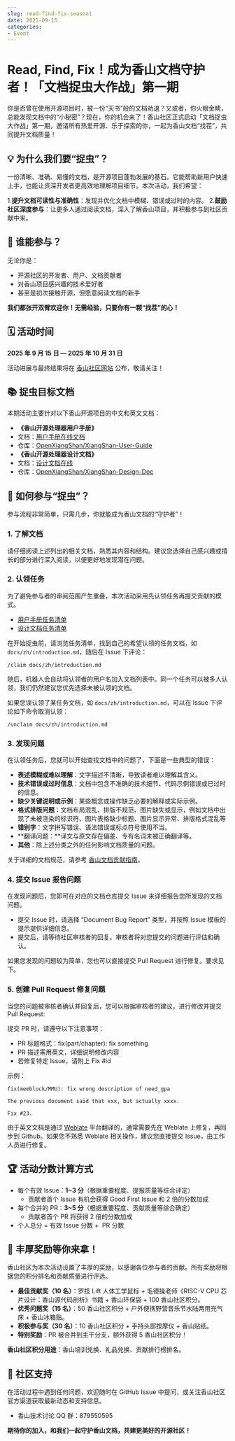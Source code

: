 ```yaml
---
slug: read-find-fix-season1
date: 2025-09-15
categories:
- Event
---
```


# Read, Find, Fix！成为香山文档守护者！「文档捉虫大作战」第一期

你是否曾在使用开源项目时，被一份“天书”般的文档劝退？又或者，你火眼金睛，总能发现文档中的“小秘密”？现在，你的机会来了！香山社区正式启动「文档捉虫大作战」第一期，邀请所有热爱开源、乐于探索的你，一起为香山文档“找茬”，共同提升文档质量！

<!-- more -->

## 💡 为什么我们要“捉虫”？

一份清晰、准确、易懂的文档，是开源项目蓬勃发展的基石。它能帮助新用户快速上手，也能让资深开发者更高效地理解项目细节。本次活动，我们希望：

1.**提升文档可读性与准确性**：发现并优化文档中模糊、错误或过时的内容。
2.**鼓励社区深度参与**：让更多人通过阅读文档，深入了解香山项目，并积极参与到社区贡献中来。

## 🎯 谁能参与？

无论你是：

* 开源社区的开发者、用户、文档贡献者
* 对香山项目感兴趣的技术爱好者
* 甚至是初次接触开源，但愿意阅读文档的新手

**我们都张开双臂欢迎你！无需经验，只要你有一颗“找茬”的心！**

## 🗓️ 活动时间

**2025 年 9 月 15 日 — 2025 年 10 月 31 日**

活动进展与最终结果将在 [香山社区网站](https://xiangshan.cc) 公布，敬请关注！

## 📚 捉虫目标文档

本期活动主要针对以下香山开源项目的中文和英文文档：

* **《香山开源处理器用户手册》**
* 文档：[用户手册在线文档](https://docs.xiangshan.cc/projects/user-guide/zh-cn/latest/introduction/)
* 仓库：[OpenXiangShan/XiangShan-User-Guide](https://github.com/OpenXiangShan/XiangShan-User-Guide)
* **《香山开源处理器设计文档》**
* 文档：[设计文档在线](https://docs.xiangshan.cc/projects/design/zh-cn/latest/frontend/BPU/Composer/)
* 仓库：[OpenXiangShan/XiangShan-Design-Doc](https://github.com/OpenXiangShan/XiangShan-Design-Doc)


## 📝 如何参与“捉虫”？

参与流程非常简单，只需几步，你就能成为香山文档的“守护者”！

### 1. 了解文档

请仔细阅读上述列出的相关文档，熟悉其内容和结构。建议您选择自己感兴趣或擅长的部分进行深入阅读，以便更好地发现潜在问题。

### 2. 认领任务

为了避免参与者的审阅范围产生重叠，本次活动采用先认领任务再提交贡献的模式。

* [用户手册任务清单](https://github.com/OpenXiangShan/XiangShan-User-Guide/issues/27)
* [设计文档任务清单](https://github.com/OpenXiangShan/XiangShan-Design-Doc/issues/88)

在开始捉虫前，请浏览任务清单，找到自己的希望认领的任务文档，如 `docs/zh/introduction.md`，随后在 Issue 下评论：

```
/claim docs/zh/introduction.md
```

随后，机器人会自动将认领者的用户名加入文档列表中。同一个任务可以被多人认领，我们仍然建议您优先选择未被认领的文档。

如果您误认领了某任务文档，如 `docs/zh/introduction.md`，可以在 Issue 下评论如下命令取消认领：

```
/unclaim docs/zh/introduction.md
```

### 3. 发现问题

在认领任务后，您就可以开始查找文档中的问题了，下面是一些典型的错误：

* **表述模糊或难以理解**：文字描述不清晰，导致读者难以理解其含义。
* **技术错误或过时信息**：文档中包含不准确的技术细节、代码示例错误或已过时的信息。
* **缺少关键说明或示例**：某些概念或操作缺乏必要的解释或实际示例。
* **格式排版问题**：文档布局混乱、排版不规范、图片缺失或显示，例如文档中出现了未被渲染的标识符、图片表格缺少标题、图片显示异常、排版格式混乱等
* **错别字**：文字拼写错误、语法错误或标点符号使用不当。
* **翻译问题：**译文与原文存在偏差、专有名词未被正确翻译等。
* **其他**：除上述分类之外的任何影响文档质量的问题。

关于详细的文档规范，请参考 [香山文档贡献指南](https://docs.xiangshan.cc/zh-cn/latest/contribution/documentation/)。

### 4. 提交 Issue 报告问题

在发现问题后，您即可在对应的文档仓库提交 Issue 来详细报告您所发现的文档问题。

* 提交 Issue 时，请选择 “Document Bug Report” 类型，并按照 Issue 模板的提示提供详细信息。
* 提交后，请等待社区审核者的回复。审核者将对您提交的问题进行评估和确认。

如果您发现的问题较为简单，您也可以直接提交 Pull Request 进行修复。要求见下。

### 5. 创建 Pull Request 修复问题

当您的问题被审核者确认并回复后，您可以根据审核者的建议，进行修改并提交 Pull Request:

提交 PR 时，请遵守以下注意事项：

* PR 标题格式：fix(part/chapter): fix something
* PR 描述需用英文，详细说明修改内容
* 若修复特定 Issue，请附上 Fix #id

示例：

```plaintext
fix(memblock/MMU): fix wrong description of need_gpa

The previous document said that xxx, but actually xxxx.

Fix #23.
```

由于英文文档是通过 [Weblate](https://hosted.weblate.org/projects/openxiangshan/) 平台翻译的，通常需要先在 Weblate 上修复，再同步到 Github。如果您不熟悉 Weblate 相关操作，建议您直接提交 Issue，由工作人员进行修复。

## 🏆 活动分数计算方式

* 每个有效 Issue：**1~3 分**（根据重要程度、提报质量等综合评定）
    * 贡献者首个 Issue 有机会获得 Good First Issue 和 2 倍的分数加成
* 每个合并的 PR：**3~5 分**（根据重要程度、贡献质量等综合确定）
    * 贡献者首个 PR 将获得 2 倍的分数加成
* 个人总分 = 有效 Issue 分数 +  PR 分数  

## 🎁 丰厚奖励等你来拿！

香山社区为本次活动设置了丰厚的奖励，以感谢各位参与者的贡献。所有奖励将根据您的积分排名和贡献质量进行评选。

* **最佳贡献奖（10 名）**：罗技 Lift 人体工学鼠标 + 毛德操老师《RISC-V CPU 芯片设计：香山源代码剖析》书籍 + 香山环保袋 + 100 香山社区积分。
* **优秀问题奖（15 名）**：50 香山社区积分 + 户外便携野营音乐节水陆两用充气床 + 香山冰箱贴。
* **积极参与奖（30 名）**：10 香山社区积分 + 手持头部按摩仪 + 香山贴纸。
* **特别奖励**：PR 被合并到主干分支，额外获得 5 香山社区积分！

**香山社区积分用途**：香山培训兑换、礼品兑换、贡献排行榜排名。


## 🤝 社区支持

在活动过程中遇到任何问题，欢迎随时在 GitHub Issue 中提问，或关注香山社区官方渠道获取最新动态和支持信息。

- 香山技术讨论 QQ 群：879550595

**期待你的加入，和我们一起守护香山文档，共建更美好的开源社区！**
